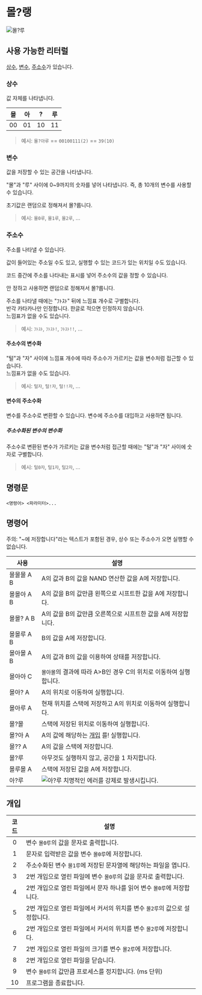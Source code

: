 # 몰?랭

![몰?루](https://ac2.namu.la/20210218/fee9a87d7583362b801ca2415dcfbff6b7d54e6e896cd45d2aced00610bd4fce.png)

## 사용 가능한 리터럴

[상수](#상수), [변수](#변수), [주소수](#주소수)가 있습니다.

### 상수

값 자체를 나타냅니다.

|몰|아|?|루|
|-|-|-|-|
|00|01|10|11|

> 예시: `몰?아루` == `00100111(2)` == `39(10)`

### 변수

값을 저장할 수 있는 공간을 나타냅니다.

"몰"과 "루" 사이에 0~9까지의 숫자를 넣어 나타냅니다.
즉, 총 10개의 변수를 사용할 수 있습니다.

초기값은 랜덤으로 정해져서 몰?룹니다.

> 예시: `몰0루`, `몰1루`, `몰2루`, ...

### 주소수

주소를 나타낼 수 있습니다.

값이 들어있는 주소일 수도 있고, 실행할 수 있는 코드가 있는 위치일 수도 있습니다.

코드 중간에 주소를 나타내는 표시를 넣어 주소수의 값을 정할 수 있습니다.

안 정하고 사용하면 랜덤으로 정해져서 몰?룹니다.

주소를 나타낼 때에는 "ﾌﾄｽﾄ" 뒤에 느낌표 개수로 구별합니다.  
반각 카타카나만 인정합니다. 한글로 적으면 인정하지 않습니다.  
느낌표가 없을 수도 있습니다.

> 예시: `ﾌﾄｽﾄ`, `ﾌﾄｽﾄ!`, `ﾌﾄｽﾄ!!`, ...

#### 주소수의 변수화

"털"과 "자" 사이에 느낌표 개수에 따라 주소수가 가르키는 값을 변수처럼 접근할 수 있습니다.  
느낌표가 없을 수도 있습니다.

> 예시: `털자`, `털!자`, `털!!자`, ...

#### 변수의 주소수화

변수를 주소수로 변환할 수 있습니다.
변수에 주소수를 대입하고 사용하면 됩니다.

##### 주소수화된 변수의 변수화

주소수로 변환된 변수가 가르키는 값을 변수처럼 접근할 때에는 "털"과 "자" 사이에 숫자로 구별합니다.

> 예시: `털0자`, `털1자`, `털2자`, ...

## 명령문

```mollang
<명령어> <파라미터>...
```

## 명령어

주의: "~에 저장합니다"라는 텍스트가 포함된 경우, 상수 또는 주소수가 오면 실행할 수 없습니다.

|사용|설명|
|-|-|
|몰몰몰 A B|A의 값과 B의 값을 NAND 연산한 값을 A에 저장합니다.|
|몰몰아 A B|A의 값을 B의 값만큼 왼쪽으로 시프트한 값을 A에 저장합니다.|
|몰몰? A B|A의 값을 B의 값만큼 오른쪽으로 시프트한 값을 A에 저장합니다.|
|몰몰루 A B|B의 값을 A에 저장합니다.|
|몰아몰 A B|A의 값과 B의 값을 이용하여 상태를 저장합니다.|
|몰아아 C|`몰아몰`의 결과에 따라 A&gt;B인 경우 C의 위치로 이동하여 실행합니다.|
|몰아? A|A의 위치로 이동하여 실행합니다.|
|몰아루 A|현재 위치를 스택에 저장하고 A의 위치로 이동하여 실행합니다.|
|몰?몰|스택에 저장된 위치로 이동하여 실행합니다.|
|몰?아 A|A의 값에 해당하는 [개입](#개입) 를! 실행합니다.|
|몰?? A|A의 값을 스택에 저장합니다.|
|몰?루|아무것도 실행하지 않고, 공간을 1 차지합니다.|
|몰루몰 A|스택에 저장된 값을 A에 저장합니다.|
|아?루|![아?루](https://ac.namu.la/20211108s1/081c232f048c3d9a458f56584df508baa4291e8975c157016255d81ffa129449.png) 치명적인 에러를 강제로 발생시킵니다.|

## 개입

|코드|설명|
|:-:|-|
|0|변수 `몰0루`의 값을 문자로 출력합니다.|
|1|문자로 입력받은 값을 변수 `몰0루`에 저장합니다.|
|2|주소수화된 변수 `몰1루`에 저장된 문자열에 해당하는 파일을 엽니다.|
|3|2번 개입으로 열린 파일에 변수 `몰0루`의 값을 문자로 출력합니다.|
|4|2번 개입으로 열린 파일에서 문자 하나를 읽어 변수 `몰0루`에 저장합니다.|
|5|2번 개입으로 열린 파일에서 커서의 위치를 변수 `몰2루`의 값으로 설정합니다.|
|6|2번 개입으로 열린 파일에서 커서의 위치를 변수 `몰2루`에 저장합니다.|
|7|2번 개입으로 열린 파일의 크기를 변수 `몰2루`에 저장합니다.|
|8|2번 개입으로 열린 파일을 닫습니다.|
|9|변수 `몰0루`의 값만큼 프로세스를 정지합니다. (ms 단위)|
|10|프로그램을 종료합니다.|
